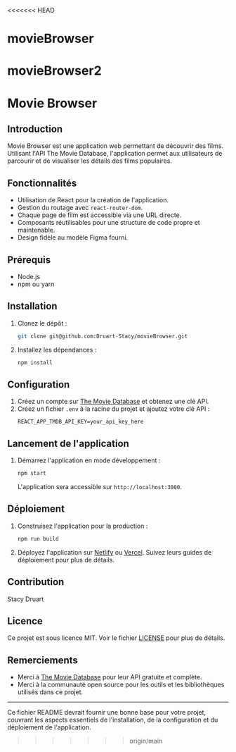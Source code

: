 <<<<<<< HEAD
# movieBrowser
# movieBrowser2


# Movie Browser

## Introduction

Movie Browser est une application web permettant de découvrir des films. Utilisant l'API The Movie Database, l'application permet aux utilisateurs de parcourir et de visualiser les détails des films populaires.

## Fonctionnalités

- Utilisation de React pour la création de l'application.
- Gestion du routage avec `react-router-dom`.
- Chaque page de film est accessible via une URL directe.
- Composants réutilisables pour une structure de code propre et maintenable.
- Design fidèle au modèle Figma fourni.

## Prérequis

- Node.js
- npm ou yarn

## Installation

1. Clonez le dépôt :
   ```bash
   git clone git@github.com:Druart-Stacy/movieBrowser.git

2. Installez les dépendances :
   ```bash
   npm install
   ```

## Configuration

1. Créez un compte sur [The Movie Database](https://www.themoviedb.org/) et obtenez une clé API.
2. Créez un fichier `.env` à la racine du projet et ajoutez votre clé API :
   ```plaintext
   REACT_APP_TMDB_API_KEY=your_api_key_here
   ```

## Lancement de l'application

1. Démarrez l'application en mode développement :
   ```bash
   npm start
   ```
   L'application sera accessible sur `http://localhost:3000`.

## Déploiement

1. Construisez l'application pour la production :
   ```bash
   npm run build
   ```

2. Déployez l'application sur [Netlify](https://www.netlify.com/) ou [Vercel](https://vercel.com/). Suivez leurs guides de déploiement pour plus de détails.

## Contribution

Stacy Druart
## Licence

Ce projet est sous licence MIT. Voir le fichier [LICENSE](LICENSE) pour plus de détails.

## Remerciements

- Merci à [The Movie Database](https://www.themoviedb.org/) pour leur API gratuite et complète.
- Merci à la communauté open source pour les outils et les bibliothèques utilisés dans ce projet.

---

Ce fichier README devrait fournir une bonne base pour votre projet, couvrant les aspects essentiels de l'installation, de la configuration et du déploiement de l'application.
>>>>>>> origin/main
